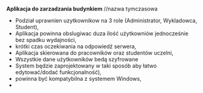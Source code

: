 <b>Aplikacja do zarzadzania budynkiem</b> //nazwa tymczasowa
- Podział uprawnien uzytkownikow na 3 role (Administrator, Wykladowca, Student),
- Aplikacja powinna obslugiwac duza ilość użytkowniów jednocześnie bez spadku wydajności,
- krótki czas oczekiwania na odpowiedź serwera,
- Aplikacja skierowana do pracowników oraz studentów uczelni,
- Wszystkie dane użytkowników bedą szyfrowane
- System będzie zaprojektowany w taki sposób aby łatwo edytować/dodać funkcjonalność),
- powinna być kompatybilna z systemem Windows,
-  
